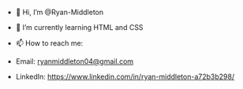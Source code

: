 - 👋 Hi, I’m @Ryan-Middleton

- 🌱 I’m currently learning HTML and CSS

- 📫 How to reach me:
- Email: ryanmiddleton04@gmail.com
- LinkedIn: https://www.linkedin.com/in/ryan-middleton-a72b3b298/

